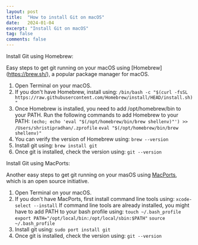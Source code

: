 ```yaml
---
layout: post
title:  "How to install Git on macOS"
date:   2024-01-04
excerpt: "Install Git on macOS"
tag: false 
comments: false
---
```


Install Git using Homebrew:

Easy steps to get git running on your macOS using [Homebrew] (https://brew.sh/), a popular package manager for macOS.

1. Open Terminal on your macOS.
2. If you don't have Homebrew, install using:
`/bin/bash -c "$(curl -fsSL https://raw.githubusercontent.com/Homebrew/install/HEAD/install.sh)"`
3. Once Homebrew is installed, you need to add /opt/homebrew/bin to your PATH. Run the following commands to add Homebrew to your PATH:
`(echo; echo 'eval "$(/opt/homebrew/bin/brew shellenv)"') >> /Users/shristipradhan/.zprofile`
 `eval "$(/opt/homebrew/bin/brew shellenv)"`
4. You can verify the version of Homebrew using:
`brew --version`
5. Install git using:
`brew install git`
6. Once git is installed, check the version using:
`git --version`

Install Git using MacPorts:

Another easy steps to get git running on your masOS using [MacPorts](https://www.macports.org/), which is an open source initiative. 

1. Open Terminal on your macOS.
2. If you don't have MacPorts, first install command line tools using:
`xcode-select --install`
If command line tools are already installed, you might have to add PATH to your bash profile using:
`touch ~/.bash_profile`
`export PATH="/opt/local/bin:/opt/local/sbin:$PATH"`
`source ~/.bash_profile`
3. Install git using:
`sudo port install git`
6. Once git is installed, check the version using:
`git --version`


